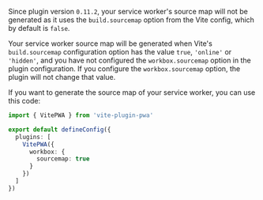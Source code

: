 Since plugin version `0.11.2`, your service worker's source map will not be generated as it uses the `build.sourcemap` option from the Vite config, which by default is `false`.

Your service worker source map will be generated when Vite's `build.sourcemap` configuration option has the value `true`,  `'online'` or `'hidden'`, and you have not configured the `workbox.sourcemap` option in the plugin configuration.  If you configure the `workbox.sourcemap` option, the plugin will not change that value.

If you want to generate the source map of your service worker, you can use this code:

```ts
import { VitePWA } from 'vite-plugin-pwa'

export default defineConfig({
  plugins: [
    VitePWA({
      workbox: {
        sourcemap: true
      }
    })
  ]
})
```
